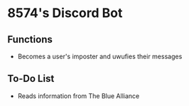 # 8574's Discord Bot

## Functions
 - Becomes a user's imposter and uwufies their messages


## To-Do List
 - Reads information from The Blue Alliance